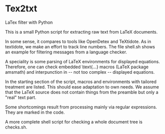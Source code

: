 # Tex2txt
LaTex filter with Python

This is a small Python script for extracting raw text from LaTeX documents.

In some sense, it compares to tools like OpenDetex and TeXtidote. As in textidote, we make an effort to track line numbers. The file shell.sh shows an example for filtering messages from a language checker.

A speciality is some parsing of LaTeX environments for displayed equations. Therefore, one can check embedded \text{...} macros (LaTeX package amsmath) and interpunction in -- not too complex -- displayed equations.

In the starting section of the script, macros and environments with tailored treatment are listed. This should ease adaptation to own needs. We assume that the LaTeX source does not contain things from the preamble but only a "real" text part.

Some shortcomings result from processing mainly via regular expressions. They are marked in the code.

A more complete shell script for checking a whole document tree is checks.sh.
